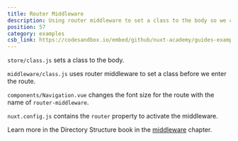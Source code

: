 ```yaml
---
title: Router Middleware
description: Using router middleware to set a class to the body so we can then style differently depending on the route
position: 57
category: examples
csb_link: https://codesandbox.io/embed/github/nuxt-academy/guides-examples/tree/master/04_directory_structure/09_middleware_router
---
```


`store/class.js` sets a class to the body.

`middleware/class.js` uses router middleware to set a class before we enter the route.

`components/Navigation.vue` changes the font size for the route with the name of `router-middleware`.

`nuxt.config.js` contains the `router` property to activate the middleware.

<base-alert type="next">

Learn more in the Directory Structure book in the [middleware](/guides/directory-structure/middleware#router-middleware) chapter.

</base-alert>

<code-sandbox :src="csb_link"></code-sandbox>
